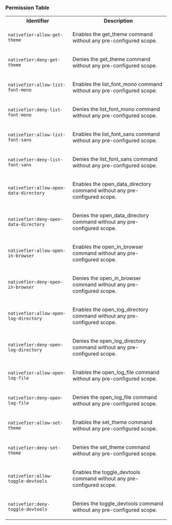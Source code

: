 
### Permission Table 

<table>
<tr>
<th>Identifier</th>
<th>Description</th>
</tr>


<tr>
<td>

`nativefier:allow-get-theme`

</td>
<td>

Enables the get_theme command without any pre-configured scope.

</td>
</tr>

<tr>
<td>

`nativefier:deny-get-theme`

</td>
<td>

Denies the get_theme command without any pre-configured scope.

</td>
</tr>

<tr>
<td>

`nativefier:allow-list-font-mono`

</td>
<td>

Enables the list_font_mono command without any pre-configured scope.

</td>
</tr>

<tr>
<td>

`nativefier:deny-list-font-mono`

</td>
<td>

Denies the list_font_mono command without any pre-configured scope.

</td>
</tr>

<tr>
<td>

`nativefier:allow-list-font-sans`

</td>
<td>

Enables the list_font_sans command without any pre-configured scope.

</td>
</tr>

<tr>
<td>

`nativefier:deny-list-font-sans`

</td>
<td>

Denies the list_font_sans command without any pre-configured scope.

</td>
</tr>

<tr>
<td>

`nativefier:allow-open-data-directory`

</td>
<td>

Enables the open_data_directory command without any pre-configured scope.

</td>
</tr>

<tr>
<td>

`nativefier:deny-open-data-directory`

</td>
<td>

Denies the open_data_directory command without any pre-configured scope.

</td>
</tr>

<tr>
<td>

`nativefier:allow-open-in-browser`

</td>
<td>

Enables the open_in_browser command without any pre-configured scope.

</td>
</tr>

<tr>
<td>

`nativefier:deny-open-in-browser`

</td>
<td>

Denies the open_in_browser command without any pre-configured scope.

</td>
</tr>

<tr>
<td>

`nativefier:allow-open-log-directory`

</td>
<td>

Enables the open_log_directory command without any pre-configured scope.

</td>
</tr>

<tr>
<td>

`nativefier:deny-open-log-directory`

</td>
<td>

Denies the open_log_directory command without any pre-configured scope.

</td>
</tr>

<tr>
<td>

`nativefier:allow-open-log-file`

</td>
<td>

Enables the open_log_file command without any pre-configured scope.

</td>
</tr>

<tr>
<td>

`nativefier:deny-open-log-file`

</td>
<td>

Denies the open_log_file command without any pre-configured scope.

</td>
</tr>

<tr>
<td>

`nativefier:allow-set-theme`

</td>
<td>

Enables the set_theme command without any pre-configured scope.

</td>
</tr>

<tr>
<td>

`nativefier:deny-set-theme`

</td>
<td>

Denies the set_theme command without any pre-configured scope.

</td>
</tr>

<tr>
<td>

`nativefier:allow-toggle-devtools`

</td>
<td>

Enables the toggle_devtools command without any pre-configured scope.

</td>
</tr>

<tr>
<td>

`nativefier:deny-toggle-devtools`

</td>
<td>

Denies the toggle_devtools command without any pre-configured scope.

</td>
</tr>
</table>
